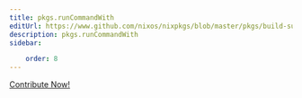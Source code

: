 ```yaml
---
title: pkgs.runCommandWith
editUrl: https://www.github.com/nixos/nixpkgs/blob/master/pkgs/build-support/trivial-builders/default.nix#L74C5
description: pkgs.runCommandWith
sidebar:

    order: 8
---
```


<a href="https://www.github.com/nixos/nixpkgs/blob/master/pkgs/build-support/trivial-builders/default.nix#L74C5">Contribute Now!</a>



